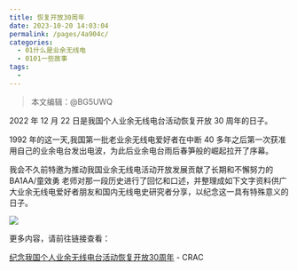 ```yaml
---
title: 恢复开放30周年
date: 2023-10-20 14:03:04
permalink: /pages/4a904c/
categories:
  - 01什么是业余无线电
  - 0101一些故事
tags:
  - 
---
```

> 本文编辑：@BG5UWQ  

2022 年 12 月 22 日是我国个人业余无线电台活动恢复开放 30 周年的日子。

1992 年的这一天,我国第一批老业余无线电爱好者在中断 40 多年之后第一次获准用自己的业余电台发出电波，为此后业余电台雨后春笋般的崛起拉开了序幕。

我会不久前特邀为推动我国业余无线电活动开放发展贡献了长期和不懈努力的 BA1AA/童效勇 老师对那一段历史进行了回忆和口述，并整理成如下文字资料供广大业余无线电爱好者朋友和国内无线电史研究者分享，以纪念这一具有特殊意义的日子。  

![](/img/0101/1_02.png)  

更多内容，请前往链接查看：  

[纪念我国个人业余无线电台活动恢复开放30周年](https://mp.weixin.qq.com/s/OUfKNCljvVe7cFF2iJbdKw) - CRAC